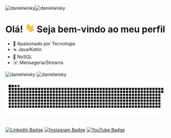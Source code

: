 <div style="display: flex">
<img src = "https://komarev.com/ghpvc/?username=danielwisky&label=Profile%20views&color=brightgreen" alt="danielwisky"  style="float:right, margin-right:10px"/>
<img src="https://img.shields.io/github/followers/danielwisky?label=Follow&color=brightgreen" alt="danielwisky" style="float:left" />
</div>

# Olá! <img  src="https://raw.githubusercontent.com/ABSphreak/ABSphreak/master/gifs/Hi.gif" width="30" /> Seja bem-vindo ao meu perfil

- :blue_heart: Apaixonado por Tecnologia
- :coffee: Java/Kotlin
- :green_heart: NoSQL
- :envelope: Mensageria/Streams

<div>
  <img height="180em" src="https://github-readme-stats.vercel.app/api?username=danielwisky&show_icons=true&count_private=true&locale=pt-BR" alt="danielwisky" />
  <img height="180em" src="https://github-readme-stats.vercel.app/api/top-langs/?username=danielwisky&layout=compact&langs_count=7&count_private=true&locale=pt-BR" alt="danielwisky" />
</div>

![Snake animation](https://github.com/danielwisky/danielwisky/blob/output/github-contribution-grid-snake.svg)

##

[![Linkedin Badge](https://img.shields.io/badge/LinkedIn-0077B5?style=for-the-badge&logo=linkedin&logoColor=white)](https://www.linkedin.com/in/danielwisky/)
[![Instagram Badge](https://img.shields.io/badge/Instagram-E4405F?style=for-the-badge&logo=instagram&logoColor=white)](https://www.instagram.com/danielwisky/)
[![YouTube Badge](https://img.shields.io/badge/YouTube-FF0000?style=for-the-badge&logo=youtube&logoColor=white)](https://www.youtube.com/c/DanielWisky/)
